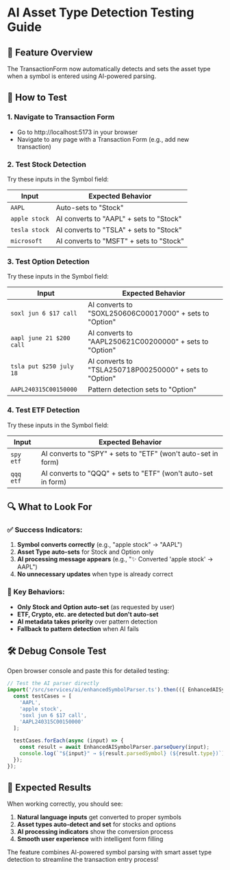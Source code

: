 # AI Asset Type Detection Testing Guide

## 🎯 **Feature Overview**
The TransactionForm now automatically detects and sets the asset type when a symbol is entered using AI-powered parsing.

## 🧪 **How to Test**

### **1. Navigate to Transaction Form**
- Go to http://localhost:5173 in your browser
- Navigate to any page with a Transaction Form (e.g., add new transaction)

### **2. Test Stock Detection**
Try these inputs in the Symbol field:

| **Input** | **Expected Behavior** |
|-----------|----------------------|
| `AAPL` | Auto-sets to "Stock" |
| `apple stock` | AI converts to "AAPL" + sets to "Stock" |
| `tesla stock` | AI converts to "TSLA" + sets to "Stock" |
| `microsoft` | AI converts to "MSFT" + sets to "Stock" |

### **3. Test Option Detection**
Try these inputs in the Symbol field:

| **Input** | **Expected Behavior** |
|-----------|----------------------|
| `soxl jun 6 $17 call` | AI converts to "SOXL250606C00017000" + sets to "Option" |
| `aapl june 21 $200 call` | AI converts to "AAPL250621C00200000" + sets to "Option" |
| `tsla put $250 july 18` | AI converts to "TSLA250718P00250000" + sets to "Option" |
| `AAPL240315C00150000` | Pattern detection sets to "Option" |

### **4. Test ETF Detection**
Try these inputs in the Symbol field:

| **Input** | **Expected Behavior** |
|-----------|----------------------|
| `spy etf` | AI converts to "SPY" + sets to "ETF" (won't auto-set in form) |
| `qqq etf` | AI converts to "QQQ" + sets to "ETF" (won't auto-set in form) |

## 🔍 **What to Look For**

### **✅ Success Indicators:**
1. **Symbol converts correctly** (e.g., "apple stock" → "AAPL")
2. **Asset Type auto-sets** for Stock and Option only
3. **AI processing message appears** (e.g., "✨ Converted 'apple stock' → AAPL")
4. **No unnecessary updates** when type is already correct

### **🎯 Key Behaviors:**
- **Only Stock and Option auto-set** (as requested by user)
- **ETF, Crypto, etc. are detected but don't auto-set**
- **AI metadata takes priority** over pattern detection
- **Fallback to pattern detection** when AI fails

## 🛠 **Debug Console Test**

Open browser console and paste this for detailed testing:

```javascript
// Test the AI parser directly
import('/src/services/ai/enhancedSymbolParser.ts').then(({ EnhancedAISymbolParser }) => {
  const testCases = [
    'AAPL',
    'apple stock', 
    'soxl jun 6 $17 call',
    'AAPL240315C00150000'
  ];
  
  testCases.forEach(async (input) => {
    const result = await EnhancedAISymbolParser.parseQuery(input);
    console.log(`"${input}" → ${result.parsedSymbol} (${result.type})`);
  });
});
```

## 🎉 **Expected Results**

When working correctly, you should see:

1. **Natural language inputs** get converted to proper symbols
2. **Asset types auto-detect and set** for stocks and options
3. **AI processing indicators** show the conversion process
4. **Smooth user experience** with intelligent form filling

The feature combines AI-powered symbol parsing with smart asset type detection to streamline the transaction entry process!
